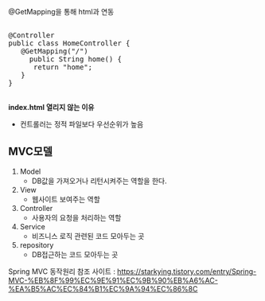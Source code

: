 @GetMapping을 통해 html과 연동

<pre>

@Controller
public class HomeController {
   @GetMapping("/")
     public String home() {
      return "home";
   }
}

</pre>

**index.html 열리지 않는 이유**
- 컨트롤러는 정적 파일보다 우선순위가 높음


## MVC모델
1. Model
   - DB값을 가져오거나 리턴시켜주는 역할을 한다.
2. View
   - 웹사이트 보여주는 역할
3. Controller
   - 사용자의 요청을 처리하는 역할
4. Service
   - 비즈니스 로직 관련된 코드 모아두는 곳
5. repository 
   - DB접근하는 코드 모아두는 곳

Spring MVC 동작원리 참조 사이트 : https://starkying.tistory.com/entry/Spring-MVC-%EB%8F%99%EC%9E%91%EC%9B%90%EB%A6%AC-%EA%B5%AC%EC%84%B1%EC%9A%94%EC%86%8C


